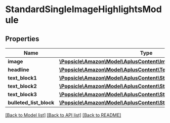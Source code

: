 # StandardSingleImageHighlightsModule

## Properties
Name | Type | Description | Notes
------------ | ------------- | ------------- | -------------
**image** | [**\Popsicle\Amazon\Model\AplusContent\ImageComponent**](ImageComponent.md) |  | [optional] 
**headline** | [**\Popsicle\Amazon\Model\AplusContent\TextComponent**](TextComponent.md) |  | [optional] 
**text_block1** | [**\Popsicle\Amazon\Model\AplusContent\StandardTextBlock**](StandardTextBlock.md) |  | [optional] 
**text_block2** | [**\Popsicle\Amazon\Model\AplusContent\StandardTextBlock**](StandardTextBlock.md) |  | [optional] 
**text_block3** | [**\Popsicle\Amazon\Model\AplusContent\StandardTextBlock**](StandardTextBlock.md) |  | [optional] 
**bulleted_list_block** | [**\Popsicle\Amazon\Model\AplusContent\StandardHeaderTextListBlock**](StandardHeaderTextListBlock.md) |  | [optional] 

[[Back to Model list]](../../README.md#documentation-for-models) [[Back to API list]](../../README.md#documentation-for-api-endpoints) [[Back to README]](../../README.md)

